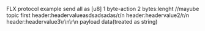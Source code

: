 FLX protocol example
send all as [u8]
1 byte-action
2 bytes:lenght
//mayube topic first
header:headervalueasdsadsadas/r/n
header:headervalue2/r/n
header:headervalue3\r\n\r\n
payload data(treated as string)

